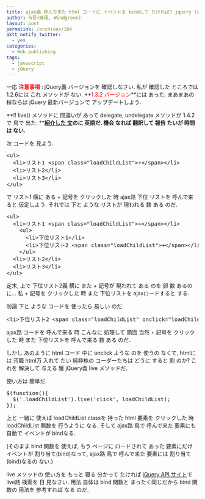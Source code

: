 ```yaml
---
title: ajax路 呼んで来た html コードに イベントを bindして たければ? jquery live() メソッド
author: 녹풍(綠風, Windgreen)
layout: post
permalink: /archives/104
aktt_notify_twitter:
  - yes
categories:
  - Web publishing
tags:
  - javascript
  - jQuery
---
```

一応 <font class="Apple-style-span" color="#FF0000"><b>注意事項</b></font> : jQuery義 バージョンを 確認しなさい. 私が 確認した ところでは 1.2.6には これ メソッドが ない. **<font class="Apple-style-span" color="#FF0000">1.3.2 バージョン</font>**には あった. まあまあの程ならば jQuery 最新バージョンで アップデートしよう.

**!! live() メソッドに 間違いが あって delegate, undelegate メソッドが 1.4.2で 鳥で 出た. **<a href="http://www.learningjquery.com/2010/03/using-delegate-and-undelegate-in-jquery-1-4-2" target="_blank"><b>紹介した 文</b></a>**のに 英語だ. 機会 なれば 翻訳して 報告 たいが 時間は ない.**

次 コードを 見よう.

<pre class="brush:html">&lt;ul&gt;
  &lt;li&gt;リスト1 &lt;span class="loadChildList"&gt;+&lt;/span&gt;&lt;/li&gt;
  &lt;li&gt;リスト2&lt;/li&gt;
  &lt;li&gt;リスト3&lt;/li&gt;
&lt;/ul&gt;
</pre>

で リスト1 横に ある + 記号を クリックした 時 ajax路 下位 リストを 呼んで来ると 仮定しよう. それでは 下と ような リストが 現われる 数 ある のだ.

<pre class="brush:html">&lt;ul&gt;
  &lt;li&gt;リスト1 &lt;span class="loadChildList"&gt;+&lt;/span&gt;&lt;/li&gt;
    &lt;ul&gt;
      &lt;li&gt;下位リスト1&lt;/li&gt;
      &lt;li&gt;下位リスト2 &lt;span class="loadChildList"&gt;+&lt;/span&gt;&lt;/li&gt;
    &lt;/ul&gt;
  &lt;li&gt;リスト2&lt;/li&gt;
  &lt;li&gt;リスト3&lt;/li&gt;
&lt;/ul&gt;
</pre>

定木, 上で 下位リスト2義 横に また + 記号が 現われて ある のを 卵 数 あるのに&#8230; 私 + 記号を クリックした 時 また 下位リストを ajaxロードすると する.

勿論 下と ような コードを 使ったら 易しい のだ.

<pre class="brush:html">&lt;li&gt;下位リスト2 &lt;span class="loadChildList" onclick="loadChildList()"&gt;+&lt;/span&gt;&lt;/li&gt;
</pre>

ajax路 コードを 呼んで来る 時 こんなに 処理して 頭面 当然 + 記号を クリックした 時 また 下位リストを 呼んで来る 数 ある のだ.

しかし あのように html コード 中に onclick ような のを 使うの なくて, htmlには 汚職 html万 入れて たい 純粋株の コーダーたちは どうに すると 割 のか? これを 解決して 与える 蟹 jQuery義 live メソッドだ.

使い方は 簡単だ.

<pre class="brush:js">$(function(){
  $(&#039;.loadChildList&#039;).live(&#039;click&#039;, loadChildList);
});
</pre>

上と 一緒に 使えば loadChildList classを 持った html 要素を クリックした 時 loadChildList 関数を 行うように なる. そして ajax路 鳥で 呼んで来た 要素にも 自動で イベントが bindなる.

(そのまま bind 関数を 使えば, もう ページに ロードされて あった 要素にだけ イベントが 割り当て(bind)なって, ajax路 鳥で 呼んで来た 要素には 割り当て(bind)なるの ない.)

live メソッドの 使い方を もっと 寝る 分かって たければ <a href="http://api.jquery.com/" target="_blank">jQuery API サイト</a>で live路 検索を 日 見なさい. 用法 自体は bind 関数と まったく同じだから bind 関数の 用法を 参考すれば なる のだ.